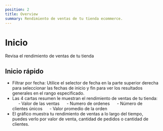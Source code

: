```yaml
---
position: 2
title: Overview
summary: Rendimiento de ventas de tu tienda ecommerce.
---
```


# Inicio
Revisa el rendimiento de ventas de tu tienda

## Inicio rápido
- Filtrar por fecha: Utilice el selector de fecha en la parte superior derecha para seleccionar las fechas de inicio y fin para ver los resultados generales en el rango especificado.
- Las 4 cartas resumen le muestran el rendimiento de ventas de tu tienda:
     - Valor de las ventas
     - Numero de ordenes
     - Número de clientes únicos
     - Valor promedio de la orden
- El gráfico muestra tu rendimiento de ventas a lo largo del tiempo, puedes verlo por valor de venta, cantidad de pedidos o cantidad de clientes.
